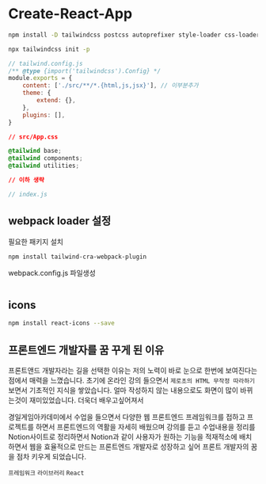 # Create-React-App

```sh
npm install -D tailwindcss postcss autoprefixer style-loader css-loader postcss-loader
```

```sh
npx tailwindcss init -p
```

```js
// tailwind.config.js
/** @type {import('tailwindcss').Config} */
module.exports = {
    content: ['./src/**/*.{html,js,jsx}'], // 이부분추가
    theme: {
        extend: {},
    },
    plugins: [],
}
```

```css
// src/App.css

@tailwind base;
@tailwind components;
@tailwind utilities;

// 이하 생략
```

```jsx
// index.js
```

## webpack loader 설정

필요한 패키지 설치

```sh
npm install tailwind-cra-webpack-plugin
```

webpack.config.js 파일생성

```

```

## icons

```sh
npm install react-icons --save
```

## 프론트엔드 개발자를 꿈 꾸게 된 이유

프론트앤드 개발자라는 길을 선택한 이유는 저의 노력이 바로 눈으로 한번에 보여진다는 점에서 매력을 느꼈습니다.
초기에 온라인 강의 들으면서 `제로초의 HTML 무작정 따라하기` 보면서 기초적인 지식을 쌓았습니다.
얼마 작성하지 않는 내용으로도 화면이 많이 바뀌는것이 재미있었습니다. 더욱더 배우고싶어져서

경일게임아카데미에서 수업을 들으면서 다양한 웹 프론트엔드 프레임워크를 접하고 프로젝트를 하면서 프론트엔드의 역활을 자세히 배웠으며
강의를 듣고 수업내용을 정리를 Notion사이트로 정리하면서 Notion과 같이 사용자가 원하는 기능을 적재적소에 배치하면서
웹을 효율적으로 만드는 프론트엔드 개발자로 성장하고 싶어 프론트 개발자의 꿈을 점차 키우게 되었습니다.

`프레임워크`
`라이브러리`
`React`
